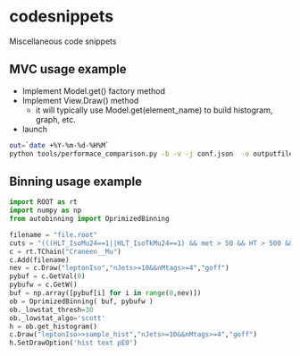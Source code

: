 # codesnippets

Miscellaneous code snippets

## MVC usage example
+ Implement Model.get() factory method
+ Implement View.Draw() method
  + it will typically use Model.get(element_name) to build histogram, graph, etc.
+ launch
```bash
out=`date +%Y-%m-%d-%H%M`
python tools/performace_comparison.py -b -v -j conf.json  -o outputfile --dir=$out -e pdf
```
## Binning usage example
```python
import ROOT as rt
import numpy as np
from autobinning import OprimizedBinning

filename = "file.root"    
cuts = "(((HLT_IsoMu24==1||HLT_IsoTkMu24==1) && met > 50 && HT > 500 && fabs(LeptonEta)<2.1 ))"
c = rt.TChain("Craneen__Mu")
c.Add(filename)
nev = c.Draw("leptonIso","nJets>=10&&nMtags>=4","goff")
pybuf = c.GetVal(0)
pybufw = c.GetW()
buf = np.array([pybuf[i] for i in range(0,nev)])
ob = OprimizedBinning( buf, pybufw )
ob._lowstat_thresh=30
ob._lowstat_algo='scott'
h = ob.get_histogram()
c.Draw("leptonIso>>sample_hist","nJets>=10&&nMtags>=4","goff")
h.SetDrawOption('hist text pE0')
```
